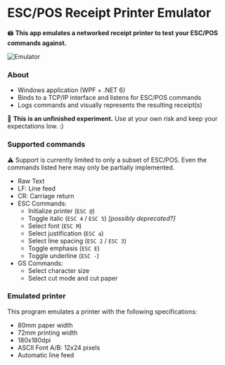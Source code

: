 ﻿# ESC/POS Receipt Printer Emulator
🖨️ **This app emulates a networked receipt printer to test your ESC/POS commands against.**

![Emulator](https://user-images.githubusercontent.com/6772638/160160456-faf28c07-72ac-43c4-907f-6258376cd483.png)

### About
- Windows application (WPF + .NET 6)
- Binds to a TCP/IP interface and listens for ESC/POS commands
- Logs commands and visually represents the resulting receipt(s)

👷 **This is an unfinished experiment.** Use at your own risk and keep your expectations low. :)

### Supported commands

⚠️ Support is currently limited to only a subset of ESC/POS. Even the commands listed here may only be partially implemented.

- Raw Text
- LF: Line feed
- CR: Carriage return
- ESC Commands:
  - Initialize printer (`ESC @`)
  - Toggle italic (`ESC 4` / `ESC 5`) *[possibly deprecated?]*
  - Select font (`ESC M`)
  - Select justification (`ESC a`)
  - Select line spacing (`ESC 2` / `ESC 3`)
  - Toggle emphasis (`ESC E`)
  - Toggle underline (`ESC -`)
- GS Commands:
  - Select character size
  - Select cut mode and cut paper

### Emulated printer

This program emulates a printer with the following specifications:

 - 80mm paper width
 - 72mm printing width
 - 180x180dpi
 - ASCII Font A/B: 12x24 pixels
 - Automatic line feed
